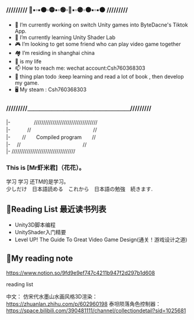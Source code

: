 ### ///////// 🔴▪▫▪🟠▫🟡▪▫🟢▫🔵▪▫🟣▫🟤▪▫▪⚫ /////////

- 🔭 I’m currently working on switch Unity games into ByteDacne's Tiktok App.
-  🌱 I’m currently learning Unity Shader Lab
-   🎮 I’m looking to get some friend who can play video game together
-    🏘  I’m residing in shanghai china
-    🏐  is my life 
-    📫 How to reach me: wechat account:Csh760368303
-    📅 thing plan todo :keep learning and read a lot of book , then develop my game. 
-    🖥  My steam : Csh760368303
### /////////＿＿＿＿＿＿＿＿＿＿＿＿＿＿＿＿＿///////// 

|- 　 　　　//////////////////////////////////\
|-  　　　//　　　　　　　　　　　　//\
|-  　　//　　Compiled program　　//\
|-  　//　　　　　　　　　　　　//\
|-  //////////////////////////////////


### This is [Mr虾米君]（花花）。 
学习 学习 还TM的是学习。  
少しだけ　日本語読める　これから　日本語の勉強　続きます.

## 📕Reading List 最近读书列表
- Unity3D脚本编程
- UnityShader入门精要
- Level UP! The Guide To Great Video Game Design(通关！游戏设计之道)

## 📄My reading note
https://www.notion.so/9fd9e9ef747c4211b947f2d297b1d608

reading list

中文：
仿宋代水墨山水画风格3D渲染： https://zhuanlan.zhihu.com/p/602960198
泰坦陨落角色控制器：https://space.bilibili.com/390481111/channel/collectiondetail?sid=1025681



<!--
**csh760368303/csh760368303** is a ✨ _special_ ✨ repository because its `README.md` (this file) appears on your GitHub profile.




Here are some ideas to get you started:

- 🔭 I’m currently working on ...
- 🌱 I’m currently learning ...
- 👯 I’m looking to collaborate on ...
- 🤔 I’m looking for help with ...
- 💬 Ask me about ...
- 📫 How to reach me: ...
- 😄 Pronouns: ...
- ⚡ Fun fact: ...
-->
